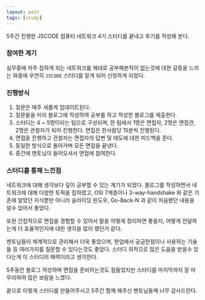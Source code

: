 ```yaml
---
layout: post
tags: [study]
---
```


5주간 진행한 JSCODE 컴퓨터 네트워크 4기 스터디를 끝내고 후기를 작성해 본다.

### 참여한 계기

실무중에 자주 접하게 되는 네트워크를 제대로 공부해본적이 없는것에 대한 갈증을 느끼는 와중에 우연히 `JSCODE` 스터디를 알게 되어 신청하게 되었다. 


### 진행방식

1. 질문은 매주 새롭게 업데이트된다.
2. 질문들을 미리 블로그에 작성하여 공부를 하고 작성한 블로그를 제출한다.
3. 스터디는 4 ~ 5명이되는 팀으로 구성되며, 한 팀에서 1명은 면접자, 2명은 면접관, 2명은 관찰자가 되어 진행한다. 면접은 한사람당 15분씩 진행된다.
4. 면접을 진행하고 관찰자는 면접자의 답변 및 태도에 대한 피드백을 준다.
5. 동일한 방식으로 돌아가며 모든 면접을 끝낸다.
6. 중간에 맨토님이 들어오셔서 면접에 참여한다.

### 스터디를 통해 느낀점

네트워크에 대해 생각보다 깊이 공부할 수 있는 계기가 되었다. 블로그를 작성하면서 네트워크에 대해 다양한 토픽을 접하였고, OSI 7계층이나 3-way-handshake 와 같은 기존에 알았던 지식뿐만 아니라 슬라이딩 윈도우, Go-Back-N 과 같이 처음봤던 내용을 알수 있어서 좋았다. 

또한 간접적으로 면접을 경험할 수 있어서 말을 어떻게 정리하면 좋을지, 어떻게 전달하는게 더 효율적인지에 대한 생각을 많이 했던거 같다.

멘토님들이 체계적으로 관리해서 더욱 좋았으며, 현업에서 궁금한점이나 사용하는 기술들 등 여러가지를 질문할 수 있다는것도 좋았다. 스터디 외적으로 많은 도움을 받을수 있다는게 이 스터디의 매력이라고 생각한다.

5주동안 블로그 작성하며 면접을 준비하는것도 힘들었지만 스터디를 마지막까지 잘 마무리하여 많은 보람을 느꼈다.

끝으로 이렇게 스터디를 만들어주시고 5주간 함께 해주신 멘토님들께 너무 감사드린다.

